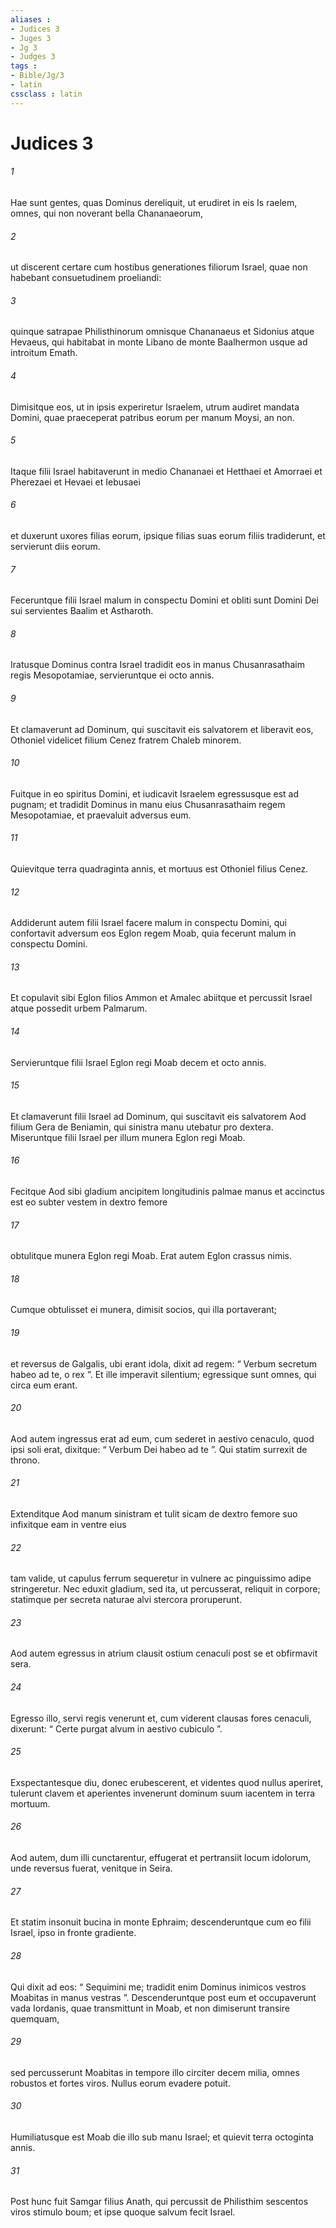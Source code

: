 ```yaml
---
aliases : 
- Judices 3
- Juges 3
- Jg 3
- Judges 3
tags : 
- Bible/Jg/3
- latin
cssclass : latin
---
```


# Judices 3

###### 1
Hae sunt gentes, quas Dominus dereliquit, ut erudiret in eis Is raelem, omnes, qui non noverant bella Chananaeorum, 
###### 2
ut discerent certare cum hostibus generationes filiorum Israel, quae non habebant consuetudinem proeliandi: 
###### 3
quinque satrapae Philisthinorum omnisque Chananaeus et Sidonius atque Hevaeus, qui habitabat in monte Libano de monte Baalhermon usque ad introitum Emath. 
###### 4
Dimisitque eos, ut in ipsis experiretur Israelem, utrum audiret mandata Domini, quae praeceperat patribus eorum per manum Moysi, an non. 
###### 5
Itaque filii Israel habitaverunt in medio Chananaei et Hetthaei et Amorraei et Pherezaei et Hevaei et Iebusaei 
###### 6
et duxerunt uxores filias eorum, ipsique filias suas eorum filiis tradiderunt, et servierunt diis eorum.
###### 7
Feceruntque filii Israel malum in conspectu Domini et obliti sunt Domini Dei sui servientes Baalim et Astharoth. 
###### 8
Iratusque Dominus contra Israel tradidit eos in manus Chusanrasathaim regis Mesopotamiae, servieruntque ei octo annis.
###### 9
Et clamaverunt ad Dominum, qui suscitavit eis salvatorem et liberavit eos, Othoniel videlicet filium Cenez fratrem Chaleb minorem.
###### 10
Fuitque in eo spiritus Domini, et iudicavit Israelem egressusque est ad pugnam; et tradidit Dominus in manu eius Chusanrasathaim regem Mesopotamiae, et praevaluit adversus eum. 
###### 11
Quievitque terra quadraginta annis, et mortuus est Othoniel filius Cenez.
###### 12
Addiderunt autem filii Israel facere malum in conspectu Domini, qui confortavit adversum eos Eglon regem Moab, quia fecerunt malum in conspectu Domini. 
###### 13
Et copulavit sibi Eglon filios Ammon et Amalec abiitque et percussit Israel atque possedit urbem Palmarum. 
###### 14
Servieruntque filii Israel Eglon regi Moab decem et octo annis.
###### 15
Et clamaverunt filii Israel ad Dominum, qui suscitavit eis salvatorem Aod filium Gera de Beniamin, qui sinistra manu utebatur pro dextera. Miseruntque filii Israel per illum munera Eglon regi Moab. 
###### 16
Fecitque Aod sibi gladium ancipitem longitudinis palmae manus et accinctus est eo subter vestem in dextro femore 
###### 17
obtulitque munera Eglon regi Moab. Erat autem Eglon crassus nimis. 
###### 18
Cumque obtulisset ei munera, dimisit socios, qui illa portaverant; 
###### 19
et reversus de Galgalis, ubi erant idola, dixit ad regem: “ Verbum secretum habeo ad te, o rex ”. Et ille imperavit silentium; egressique sunt omnes, qui circa eum erant. 
###### 20
Aod autem ingressus erat ad eum, cum sederet in aestivo cenaculo, quod ipsi soli erat, dixitque: “ Verbum Dei habeo ad te ”. Qui statim surrexit de throno. 
###### 21
Extenditque Aod manum sinistram et tulit sicam de dextro femore suo infixitque eam in ventre eius 
###### 22
tam valide, ut capulus ferrum sequeretur in vulnere ac pinguissimo adipe stringeretur. Nec eduxit gladium, sed ita, ut percusserat, reliquit in corpore; statimque per secreta naturae alvi stercora proruperunt. 
###### 23
Aod autem egressus in atrium clausit ostium cenaculi post se et obfirmavit sera. 
###### 24
Egresso illo, servi regis venerunt et, cum viderent clausas fores cenaculi, dixerunt: “ Certe purgat alvum in aestivo cubiculo ”. 
###### 25
Exspectantesque diu, donec erubescerent, et videntes quod nullus aperiret, tulerunt clavem et aperientes invenerunt dominum suum iacentem in terra mortuum.
###### 26
Aod autem, dum illi cunctarentur, effugerat et pertransiit locum idolorum, unde reversus fuerat, venitque in Seira. 
###### 27
Et statim insonuit bucina in monte Ephraim; descenderuntque cum eo filii Israel, ipso in fronte gradiente. 
###### 28
Qui dixit ad eos: “ Sequimini me; tradidit enim Dominus inimicos vestros Moabitas in manus vestras ”. Descenderuntque post eum et occupaverunt vada Iordanis, quae transmittunt in Moab, et non dimiserunt transire quemquam, 
###### 29
sed percusserunt Moabitas in tempore illo circiter decem milia, omnes robustos et fortes viros. Nullus eorum evadere potuit. 
###### 30
Humiliatusque est Moab die illo sub manu Israel; et quievit terra octoginta annis.
###### 31
Post hunc fuit Samgar filius Anath, qui percussit de Philisthim sescentos viros stimulo boum; et ipse quoque salvum fecit Israel.
